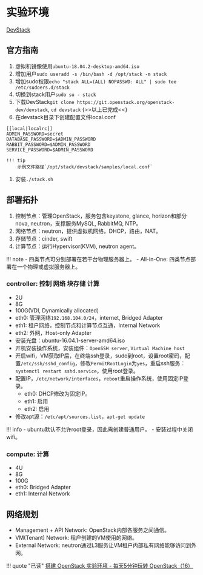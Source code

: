 # 实验环境

[DevStack](https://docs.openstack.org/devstack/latest/)

## 官方指南

1. 虚拟机镜像使用`ubuntu-18.04.2-desktop-amd64.iso`
1. 增加用户`sudo useradd -s /bin/bash -d /opt/stack -m stack`
1. 增加sudo权限`echo "stack ALL=(ALL) NOPASSWD: ALL" | sudo tee /etc/sudoers.d/stack`
1. 切换到stack用户`sudo su - stack`
1. 下载DevStack`git clone https://git.openstack.org/openstack-dev/devstack`, `cd devstack` {>>以上已完成<<}
1. 在devstack目录下创建配置文件local.conf  
```
[[local|localrc]]
ADMIN_PASSWORD=secret
DATABASE_PASSWORD=$ADMIN_PASSWORD
RABBIT_PASSWORD=$ADMIN_PASSWORD
SERVICE_PASSWORD=$ADMIN_PASSWORD
```

    !!! tip
        示例文件路径`/opt/stack/devstack/samples/local.conf`

1. 安装`./stack.sh`


## 部署拓扑

1. 控制节点：管理OpenStack，服务包含keystone, glance, horizon和部分nova, neutron，支撑服务MySQL, RabbitMQ, NTP。
1. 网络节点：neutron，提供虚拟机网络，DHCP，路由，NAT。
1. 存储节点：cinder, swift
1. 计算节点：运行Hypervisor(KVM), neutron agent。

!!! note
    - 四类节点可分别部署在若干台物理服务器上。
    - All-in-One: 四类节点部署在一个物理或虚拟服务器上。

### controller: 控制 网络 块存储 计算

- 2U
- 8G
- 100G(VDI, Dynamically allocated)
- eth0: 管理网络`192.168.104.0/24`，internet, Bridged Adapter
- eth1: 租户网络，控制节点和计算节点互通，Internal Network
- eth2: 外网，Host-only Adapter
- 安装光盘：ubuntu-16.04.1-server-amd64.iso
- 开机安装操作系统，安装组件：`OpenSSH server`, `Virtual Machine host`
- 开启wifi，VM获取IP后，在终端ssh登录，sudo到root，设置root密码，配置`/etc/ssh/sshd_config`，修改`PermitRootLogin`为`yes`，重启ssh服务：`systemctl restart sshd.service`，使用root登录。
- 配置IP，`/etc/network/interfaces`，`reboot`重启操作系统，使用固定IP登录。
    - eth0: DHCP修改为固定IP。
    - eth1: 启用
    - eth2: 启用
- 修改apt源：`/etc/apt/sources.list`，`apt-get update`

!!! info
    - ubuntu默认不允许root登录，因此需创建普通用户。
    - 安装过程中关闭wifi。

### compute: 计算

- 4U
- 8G
- 100G
- eth0: Bridged Adapter
- eth1: Internal Network


## 网络规划

- Management + API Network: OpenStack内部各服务之间通信。
- VM(Tenant) Network: 租户创建的VM使用的网络。
- External Network: neutron通过L3服务让VM租户内部私有网络能够访问到外网。


!!! quote "已读"
    [搭建 OpenStack 实验环境 - 每天5分钟玩转 OpenStack（16）](https://mp.weixin.qq.com/s?__biz=MzIwMTM5MjUwMg==&mid=2653587901&idx=1&sn=21a38340604708a11f1d203b5500ccfb&chksm=8d3081a4ba4708b292d285cddf18455870a28a2a7585b73d21507529e71fcc8c683a8c0169c2&scene=21#wechat_redirect)
